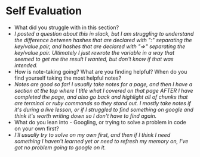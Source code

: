 # Self Evaluation

- What did you struggle with in this section?
 - *I posted a question about this in slack, but I am struggling to understand the difference between hashes that are declared with ":" separating the key/value pair, and hashes that are declared with "=>" separating the key/value pair. Ultimately I just rewrote the variable in a way that seemed to get me the result I wanted, but don't know if that was intended.*
- How is note-taking going? What are you finding helpful? When do you find yourself taking the most helpful notes?
 - *Notes are good so far! I usually take notes for a page, and then I have a section at the top where I title what I covered on that page AFTER I have completed the page, and also go back and highlight all of chunks that are terminal or ruby commands so they stand out. I mostly take notes if it's during a live lesson, or if I struggled to find something on google and think it's worth writing down so I don't have to find again.*
- What do you lean into - Googling, or trying to solve a problem in code on your own first?
 - *I'll usually try to solve on my own first, and then if I think I need something I haven't learned yet or need to refresh my memory on, I've got no problem going to google on it.*
